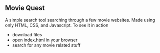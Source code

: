 ## Movie Quest

A simple search tool searching through a few movie websites.
Made using only HTML, CSS, and Javascript.
To see it in action
- download files
- open index.html in your browser
- search for any movie related stuff 